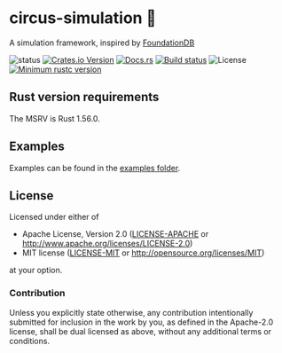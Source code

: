# circus-simulation :circus_tent:

A simulation framework, inspired by [FoundationDB](https://foundationdb.org)

![status](https://img.shields.io/badge/status-experimental-red)
[![Crates.io Version](https://img.shields.io/crates/v/circus_simulation.svg)](https://crates.io/crates/circus_simulation)
[![Docs.rs](https://img.shields.io/docsrs/circus_simulation)](https://docs.rs/circus_simulation)
[![Build status](https://github.com/PierreZ/circus/workflows/Build%20and%20test/badge.svg)](https://github.com/PierreZ/circus/actions)
![License](https://img.shields.io/badge/license-Apache--2.0_OR_MIT-blue.svg)
[![Minimum rustc version](https://img.shields.io/badge/rustc-1.56.0+-lightgray.svg)](#rust-version-requirements)

## Rust version requirements

The MSRV is Rust 1.56.0.

## Examples

Examples can be found in the [examples folder](/circus-simulation/examples).

## License

Licensed under either of

* Apache License, Version 2.0 ([LICENSE-APACHE](/LICENSE-APACHE) or http://www.apache.org/licenses/LICENSE-2.0)
* MIT license ([LICENSE-MIT](/LICENSE-MIT) or http://opensource.org/licenses/MIT)

at your option.

### Contribution

Unless you explicitly state otherwise, any contribution intentionally submitted
for inclusion in the work by you, as defined in the Apache-2.0 license, shall be
dual licensed as above, without any additional terms or conditions.
